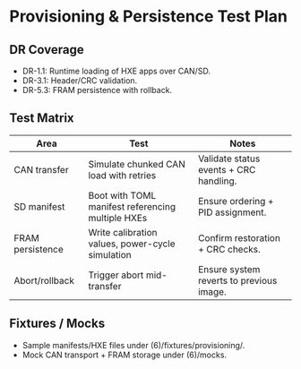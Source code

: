 # Provisioning & Persistence Test Plan

## DR Coverage
- DR-1.1: Runtime loading of HXE apps over CAN/SD.
- DR-3.1: Header/CRC validation.
- DR-5.3: FRAM persistence with rollback.

## Test Matrix
| Area | Test | Notes |
|------|------|-------|
| CAN transfer | Simulate chunked CAN load with retries | Validate status events + CRC handling.
| SD manifest | Boot with TOML manifest referencing multiple HXEs | Ensure ordering + PID assignment.
| FRAM persistence | Write calibration values, power-cycle simulation | Confirm restoration + CRC checks.
| Abort/rollback | Trigger abort mid-transfer | Ensure system reverts to previous image.

## Fixtures / Mocks
- Sample manifests/HXE files under (6)/fixtures/provisioning/.
- Mock CAN transport + FRAM storage under (6)/mocks.
